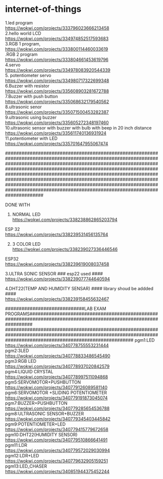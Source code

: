 # internet-of-things





1.led program<br>
https://wokwi.com/projects/333796023666213458<br>
2.hello world LCD<br>
https://wokwi.com/projects/334974852517593683<br>
3.RGB 1 program,<br>
https://wokwi.com/projects/333800114460033619<br>
.RGB 2 program<br>
https://wokwi.com/projects/333804661453619796<br>
4.servo<br>
https://wokwi.com/projects/334978083920544339<br>
5. potentiometer servo<br>
https://wokwi.com/projects/334980717322699348<br>
6.Buzzer  with resistor<br>
https://wokwi.com/projects/335608903281672788<br>
7.Buzzer with push button<br>
https://wokwi.com/projects/335068632179540562<br>
8.ultrasonic senor<br>
https://wokwi.com/projects/335071500453282387<br>
9.ultrasonic using buzzer <br>
https://wokwi.com/projects/335605272348197460<br>
10.ultrasonic sensor with buzzer with bulb with beep in 20  inch distance<br>
https://wokwi.com/projects/335611740136931924<br>
11.potentiometer with LED<br>
https://wokwi.com/projects/335701647955067474<br>

##############################################################################################################################################################################################################################################################################################################################################################################################################################################################################

DONE WITH


1. NORMAL LED<br>
https://wokwi.com/projects/338238862865203794<br>

ESP 32<br>
https://wokwi.com/projects/338239531456135764<br>

2. 3 COLOR  LED<br>
https://wokwi.com/projects/338239027336446546 <br>

ESP32<br>
https://wokwi.com/projects/338239619008037458<br>

3.ULTRA SONIC SENSOR  ### esp22 used ####<br>
https://wokwi.com/projects/338239077744640594<br>

4.DHT22(TEMP AND HUMIDITY SENSAR)  #### library shoud be addded  ####<br>
https://wokwi.com/projects/338239158455632467<br>

#############################LAB EXAM PROGRAMS#################################################################################################################
###############################################################################################################################################################
pgm1:LED<br>
https://wokwi.com/projects/340778755553231444<br>
pgm2:3LED<br>
https://wokwi.com/projects/340778833486545490<br>
pgm3:RGB LED<br>
https://wokwi.com/projects/340778937020842579<br>
pgm4:LIQUID CRYSTAL<br>
https://wokwi.com/projects/340778997511094868<br>
pgm5:SERVOMOTOR+PUSHBUTTON<br>
https://wokwi.com/projects/340779126089581140<br>
pgm6:SERVOMOTOR +SLIDING POTENTIOMETER<br>
https://wokwi.com/projects/340779191873045074<br>
pgm7:BUZZER+PUSHBUTTON<br>
https://wokwi.com/projects/340779285654536788<br>
pgm8:ULTRASONIC SENSOR+BUZZER<br>
https://wokwi.com/projects/340779345403445842<br>
pgm9:POTENTIOMETER+LED<br>
https://wokwi.com/projects/340779415779672658<br>
pgm10:DHT22(HUMIDITY SENSOR)<br>
https://wokwi.com/projects/340779510866641491<br>
pgm11:LDR<br>
https://wokwi.com/projects/340779572029030994<br>
pgm12:LDR+LED<br>
https://wokwi.com/projects/340779632905159251<br>
pgm13:LED_CHASER<br>
https://wokwi.com/projects/340851944375452244<br>
